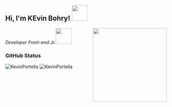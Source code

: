 <h2> Hi, I'm KEvin Bohry! <img src="https://media.giphy.com/media/ln7H1lriqCTYvkvGnb/giphy.gif" width="48"></h2>
<img align='right' src="https://media.giphy.com/media/YPJ5gi3MZzSjhtQTIk/giphy.gif" width="230">
<p><em>Developer Front-end Jr.<img align='bottom' src="https://media.giphy.com/media/WnNCTaX3x7khhAkZXn/giphy.gif" width="50"></em></p>


### GitHub Status

<img align="center" style="margin-right: 5px;" src="https://github-readme-stats.vercel.app/api?username=kevinportella&show_icons=true&theme=dark" alt="KevinPortella" /><img align="center" src="https://github-readme-stats.vercel.app/api/top-langs/?username=KevinPortella&layout=compact&theme=dark" alt="KevinPortella" />

<!--
**kevinportella/kevinportella** is a ✨ _special_ ✨ repository because its `README.md` (this file) appears on your GitHub profile.

Here are some ideas to get you started:

- 🔭 I’m currently working on ...
- 🌱 I’m currently learning ...
- 👯 I’m looking to collaborate on ...
- 🤔 I’m looking for help with ...
- 💬 Ask me about ...
- 📫 How to reach me: ...
- 😄 Pronouns: ...
- ⚡ Fun fact: ...
-->
